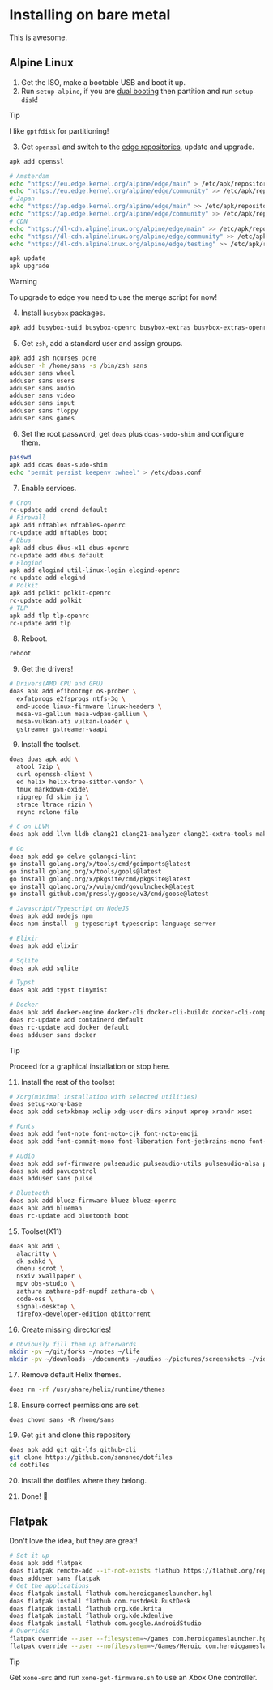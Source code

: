 # Installing on bare metal
This is awesome.

## Alpine Linux
1. Get the ISO, make a bootable USB and boot it up.
2. Run `setup-alpine`, if you are [dual booting](https://wiki.alpinelinux.org/wiki/Dualbooting) then partition and run `setup-disk`!

> [!TIP]
> I like `gptfdisk` for partitioning!

3. Get `openssl` and switch to the [edge repositories](https://wiki.alpinelinux.org/wiki/Repositories), update and upgrade.
```sh
apk add openssl
```
```sh
# Amsterdam
echo "https://eu.edge.kernel.org/alpine/edge/main" > /etc/apk/repositories
echo "https://eu.edge.kernel.org/alpine/edge/community" >> /etc/apk/repositories
# Japan
echo "https://ap.edge.kernel.org/alpine/edge/main" >> /etc/apk/repositories
echo "https://ap.edge.kernel.org/alpine/edge/community" >> /etc/apk/repositories
# CDN
echo "https://dl-cdn.alpinelinux.org/alpine/edge/main" >> /etc/apk/repositories
echo "https://dl-cdn.alpinelinux.org/alpine/edge/community" >> /etc/apk/repositories
echo "https://dl-cdn.alpinelinux.org/alpine/edge/testing" >> /etc/apk/repositories
```
```sh
apk update
apk upgrade
```
> [!WARNING]
> To upgrade to edge you need to use the merge script for now!

4. Install `busybox` packages.
```sh
apk add busybox-suid busybox-openrc busybox-extras busybox-extras-openrc
```

5. Get `zsh`, add a standard user and assign groups.
```sh
apk add zsh ncurses pcre
adduser -h /home/sans -s /bin/zsh sans
adduser sans wheel
adduser sans users
adduser sans audio
adduser sans video
adduser sans input
adduser sans floppy
adduser sans games
```

6. Set the root password, get `doas` plus `doas-sudo-shim` and configure them.
```sh
passwd
apk add doas doas-sudo-shim
echo 'permit persist keepenv :wheel' > /etc/doas.conf
```

7. Enable services.
```sh
# Cron
rc-update add crond default
# Firewall
apk add nftables nftables-openrc
rc-update add nftables boot
# Dbus
apk add dbus dbus-x11 dbus-openrc
rc-update add dbus default
# Elogind
apk add elogind util-linux-login elogind-openrc
rc-update add elogind
# Polkit
apk add polkit polkit-openrc
rc-update add polkit
# TLP
apk add tlp tlp-openrc
rc-update add tlp
```

8. Reboot.
```sh
reboot
```

9. Get the drivers!
```sh
# Drivers(AMD CPU and GPU)
doas apk add efibootmgr os-prober \
  exfatprogs e2fsprogs ntfs-3g \
  amd-ucode linux-firmware linux-headers \
  mesa-va-gallium mesa-vdpau-gallium \
  mesa-vulkan-ati vulkan-loader \
  gstreamer gstreamer-vaapi
```

9. Install the toolset.
```sh
doas doas apk add \
  atool 7zip \
  curl openssh-client \
  ed helix helix-tree-sitter-vendor \
  tmux markdown-oxide\
  ripgrep fd skim jq \
  strace ltrace rizin \
  rsync rclone file
```
```sh
# C on LLVM  
doas apk add llvm lldb clang21 clang21-analyzer clang21-extra-tools make
```
```sh
# Go
doas apk add go delve golangci-lint
go install golang.org/x/tools/cmd/goimports@latest
go install golang.org/x/tools/gopls@latest
go install golang.org/x/pkgsite/cmd/pkgsite@latest
go install golang.org/x/vuln/cmd/govulncheck@latest
go install github.com/pressly/goose/v3/cmd/goose@latest
```
```sh
# Javascript/Typescript on NodeJS
doas apk add nodejs npm
doas npm install -g typescript typescript-language-server
```
```sh
# Elixir
doas apk add elixir
```
```sh
# Sqlite
doas apk add sqlite
```
```sh
# Typst
doas apk add typst tinymist
```
```sh
# Docker
doas apk add docker-engine docker-cli docker-cli-buildx docker-cli-compose docker-openrc
doas rc-update add containerd default
doas rc-update add docker default
doas adduser sans docker
```

> [!TIP]
> Proceed for a graphical installation or stop here.

11. Install the rest of the toolset
```sh
# Xorg(minimal installation with selected utilities)
doas setup-xorg-base
doas apk add setxkbmap xclip xdg-user-dirs xinput xprop xrandr xset
```
```sh
# Fonts
doas apk add font-noto font-noto-cjk font-noto-emoji
doas apk add font-commit-mono font-liberation font-jetbrains-mono font-mononoki
```
```sh
# Audio
doas apk add sof-firmware pulseaudio pulseaudio-utils pulseaudio-alsa pulseaudio-bluez pulseaudio-openrc
doas apk add pavucontrol
doas adduser sans pulse
```
```sh
# Bluetooth
doas apk add bluez-firmware bluez bluez-openrc
doas apk add blueman
doas rc-update add bluetooth boot
```

15. Toolset(X11)
```sh
doas apk add \
  alacritty \
  dk sxhkd \
  dmenu scrot \
  nsxiv xwallpaper \
  mpv obs-studio \
  zathura zathura-pdf-mupdf zathura-cb \
  code-oss \
  signal-desktop \
  firefox-developer-edition qbittorrent
```

16. Create missing directories!
```sh
# Obviously fill them up afterwards
mkdir -pv ~/git/forks ~/notes ~/life
mkdir -pv ~/downloads ~/documents ~/audios ~/pictures/screenshots ~/videos ~/games
```

17. Remove default Helix themes.
```sh
doas rm -rf /usr/share/helix/runtime/themes
```

18. Ensure correct permissions are set.
```
doas chown sans -R /home/sans
```

19. Get `git` and clone this repository
```sh
doas apk add git git-lfs github-cli
git clone https://github.com/sansneo/dotfiles
cd dotfiles
```

20. Install the dotfiles where they belong.

21. Done! 🎉

## Flatpak
Don't love the idea, but they are great!
```sh
# Set it up
doas apk add flatpak
doas flatpak remote-add --if-not-exists flathub https://flathub.org/repo/flathub.flatpakrepo
doas adduser sans flatpak
# Get the applications
doas flatpak install flathub com.heroicgameslauncher.hgl
doas flatpak install flathub com.rustdesk.RustDesk
doas flatpak install flathub org.kde.krita
doas flatpak install flathub org.kde.kdenlive
doas flatpak install flathub com.google.AndroidStudio
# Overrides
flatpak override --user --filesystem=~/games com.heroicgameslauncher.hgl
flatpak override --user --nofilesystem=~/Games/Heroic com.heroicgameslauncher.hgl
```
> [!TIP]
> Get `xone-src` and run `xone-get-firmware.sh` to use an Xbox One controller.
